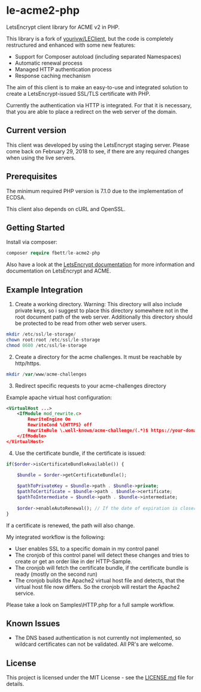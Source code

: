 # le-acme2-php
LetsEncrypt client library for ACME v2 in PHP.

This library is a fork of [yourivw/LEClient](https://github.com/yourivw/LEClient), but the code is completely restructured and enhanced with some new features:
- Support for Composer autoload (including separated Namespaces)
- Automatic renewal process
- Managed HTTP authentication process
- Response caching mechanism

The aim of this client is to make an easy-to-use and integrated solution to create a LetsEncrypt-issued SSL/TLS certificate with PHP.

Currently the authentication via HTTP is integrated. For that it is necessary, that you are able to place a redirect on the web server of the domain.

## Current version

This client was developed by using the LetsEncrypt staging server.
Please come back on February 29, 2018 to see, if there are any required changes when using the live servers.

## Prerequisites

The minimum required PHP version is 7.1.0 due to the implementation of ECDSA.

This client also depends on cURL and OpenSSL.

## Getting Started

Install via composer:

```php
composer require fbett/le-acme2-php
```

Also have a look at the [LetsEncrypt documentation](https://letsencrypt.org/docs/) for more information and documentation on LetsEncrypt and ACME.

## Example Integration

1. Create a working directory. 
Warning: This directory will also include private keys, so i suggest to place this directory somewhere not in the root document path of the web server. 
Additionally this directory should be protected to be read from other web server users.

```php
mkdir /etc/ssl/le-storage/
chown root:root /etc/ssl/le-storage
chmod 0600 /etc/ssl/le-storage
```

2. Create a directory for the acme challenges. It must be reachable by http/https.

```php
mkdir /var/www/acme-challenges
```

3. Redirect specific requests to your acme-challenges directory

Example apache virtual host configuration:

```xml
<VirtualHost ...>
    <IfModule mod_rewrite.c>
        RewriteEngine On
        RewriteCond %{HTTPS} off
        RewriteRule \.well-known/acme-challenge/(.*)$ https://your-domain.com/path/to/acme-challenges/$1 [R=302;L]
    </IfModule>
</VirtualHost>
```

4. Use the certificate bundle, if the certificate is issued:

```php
if($order->isCertificateBundleAvailable()) {

    $bundle = $order->getCertificateBundle();
    
    $pathToPrivateKey = $bundle->path . $bundle->private;
    $pathToCertificate = $bundle->path . $bundle->certificate;
    $pathToIntermediate = $bundle->path . $bundle->intermediate;
    
    $order->enableAutoRenewal(); // If the date of expiration is closer than seven days, the order will automatically start the renewal process.
}
```

If a certificate is renewed, the path will also change. 

My integrated workflow is the following:
- User enables SSL to a specific domain in my control panel
- The cronjob of this control panel will detect these changes and tries to create or get an order like in der HTTP-Sample.
- The cronjob will fetch the certificate bundle, if the certificate bundle is ready (mostly on the second run)
- The cronjob builds the Apache2 virtual host file and detects, that the virtual host file now differs. So the cronjob will restart the Apache2 service.


Please take a look on Samples\HTTP.php for a full sample workflow.

## Known Issues

- The DNS based authentication is not currently not implemented, so wildcard certificates can not be validated. All PR's are welcome.


## License

This project is licensed under the MIT License - see the [LICENSE.md](LICENSE.md) file for details.